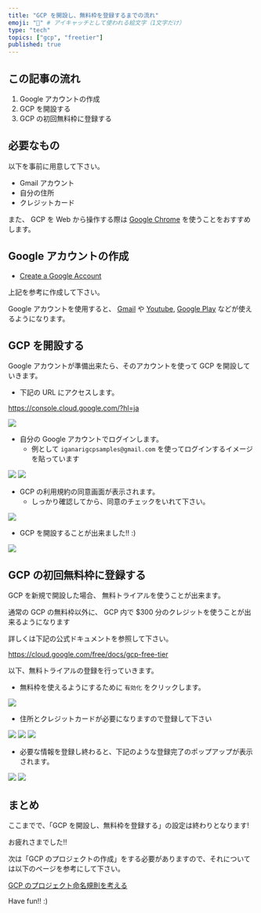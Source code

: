 ```yaml
---
title: "GCP を開設し、無料枠を登録するまでの流れ"
emoji: "🔰" # アイキャッチとして使われる絵文字（1文字だけ）
type: "tech"
topics: ["gcp", "freetier"]
published: true
---
```


## この記事の流れ

1. Google アカウントの作成
1. GCP を開設する
1. GCP の初回無料枠に登録する

## 必要なもの

以下を事前に用意して下さい。

+ Gmail アカウント
+ 自分の住所
+ クレジットカード

また、 GCP を Web から操作する際は [Google Chrome](https://www.google.com/chrome/) を使うことをおすすめします。

## Google アカウントの作成

+ [Create a Google Account](https://support.google.com/accounts/answer/27441?hl=ja)

上記を参考に作成して下さい。

Google アカウントを使用すると、 [Gmail](https://about.google/intl/gmail/) や [Youtube](https://www.youtube.com/), [Google Play](https://play.google.com/store) などが使えるようになります。


## GCP を開設する

Google アカウントが準備出来たら、そのアカウントを使って GCP を開設していきます。


+ 下記の URL にアクセスします。

https://console.cloud.google.com/?hl=ja


![](https://raw.githubusercontent.com/iganari/zenn-public/main/articles/images/2020-11-03-gcp-free-tier/01.png)


+ 自分の Google アカウントでログインします。
  + 例として `iganarigcpsamples@gmail.com` を使ってログインするイメージを貼っています

![](https://raw.githubusercontent.com/iganari/zenn-public/main/articles/images/2020-11-03-gcp-free-tier/02.png)
![](https://raw.githubusercontent.com/iganari/zenn-public/main/articles/images/2020-11-03-gcp-free-tier/03.png)

+ GCP の利用規約の同意画面が表示されます。
  + しっかり確認してから、同意のチェックをいれて下さい。

![](https://raw.githubusercontent.com/iganari/zenn-public/main/articles/images/2020-11-03-gcp-free-tier/04.png)

+ GCP を開設することが出来ました!! :)

![](https://raw.githubusercontent.com/iganari/zenn-public/main/articles/images/2020-11-03-gcp-free-tier/05.png)

## GCP の初回無料枠に登録する

GCP を新規で開設した場合、 無料トライアルを使うことが出来ます。

通常の GCP の無料枠以外に、 GCP 内で $300 分のクレジットを使うことが出来るようになります

詳しくは下記の公式ドキュメントを参照して下さい。

https://cloud.google.com/free/docs/gcp-free-tier

以下、無料トライアルの登録を行っていきます。

+ 無料枠を使えるようにするために `有効化` をクリックします。

![](https://raw.githubusercontent.com/iganari/zenn-public/main/articles/images/2020-11-03-gcp-free-tier/06.png)

+ 住所とクレジットカードが必要になりますので登録して下さい

![](https://raw.githubusercontent.com/iganari/zenn-public/main/articles/images/2020-11-03-gcp-free-tier/07.png)
![](https://raw.githubusercontent.com/iganari/zenn-public/main/articles/images/2020-11-03-gcp-free-tier/08.png)
![](https://raw.githubusercontent.com/iganari/zenn-public/main/articles/images/2020-11-03-gcp-free-tier/09.png)

+ 必要な情報を登録し終わると、下記のような登録完了のポップアップが表示されます。

![](https://raw.githubusercontent.com/iganari/zenn-public/main/articles/images/2020-11-03-gcp-free-tier/10.png)
![](https://raw.githubusercontent.com/iganari/zenn-public/main/articles/images/2020-11-03-gcp-free-tier/11.png)

## まとめ

ここまでで、「GCP を開設し、無料枠を登録する」の設定は終わりとなります!

お疲れさまでした!!

次は「GCP のプロジェクトの作成」をする必要がありますので、それについては以下のページを参考にして下さい。

[GCP のプロジェクト命名規則を考える](https://zenn.dev/iganari/articles/001-gcp-project-name-rules)

Have fun!!  :)
